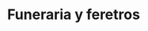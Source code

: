 ---
title: "Funeraria y feretros"
url: /dulce-nombre/funeraria-y-feretros/
shop: directores de funerarias
---